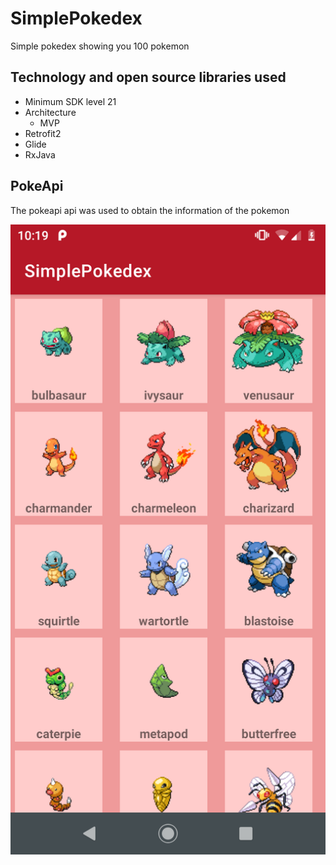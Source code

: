 # SimplePokedex

Simple pokedex showing you 100 pokemon

## Technology and open source libraries used
* Minimum SDK level 21
* Architecture 
  * MVP
* Retrofit2
* Glide
* RxJava

## PokeApi
The pokeapi api was used to obtain the information of the pokemon

![alt text](https://github.com/BrunoRCE/SimplePokedex/blob/master/pokedex.png)

